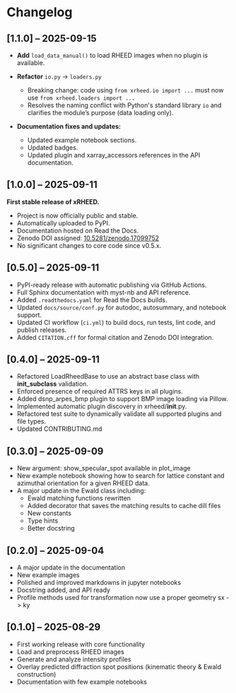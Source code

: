 # Changelog

<a name="1.1.0"></a>
## [1.1.0] – 2025-09-15

- **Add** `load_data_manual()` to load RHEED images when no plugin is available.
- **Refactor** `io.py` → `loaders.py`  
  - Breaking change: code using `from xrheed.io import ...` must now use `from xrheed.loaders import ...`  
  - Resolves the naming conflict with Python's standard library `io` and clarifies the module’s purpose (data loading only).

- **Documentation fixes and updates:**  
  - Updated example notebook sections.  
  - Updated badges.
  - Updated plugin and xarray_accessors references in the API documentation.


<a name="1.0.0"></a>
## [1.0.0] – 2025-09-11

**First stable release of xRHEED.**
- Project is now officially public and stable.
- Automatically uploaded to PyPI.
- Documentation hosted on Read the Docs.
- Zenodo DOI assigned: [10.5281/zenodo.17099752](https://doi.org/10.5281/zenodo.17099752)
- No significant changes to core code since v0.5.x.

<a name="0.5.0"></a>
## [0.5.0] – 2025-09-11

- PyPI-ready release with automatic publishing via GitHub Actions.
- Full Sphinx documentation with myst-nb and API reference.
- Added `.readthedocs.yaml` for Read the Docs builds.
- Updated `docs/source/conf.py` for autodoc, autosummary, and notebook support.
- Updated CI workflow (`ci.yml`) to build docs, run tests, lint code, and publish releases.
- Added `CITATION.cff` for formal citation and Zenodo DOI integration.


<a name="0.4.0"></a>
## [0.4.0] – 2025-09-11
- Refactored LoadRheedBase to use an abstract base class with __init_subclass__ validation.
- Enforced presence of required ATTRS keys in all plugins.
- Added dsnp_arpes_bmp plugin to support BMP image loading via Pillow.
- Implemented automatic plugin discovery in xrheed/__init__.py.
- Refactored test suite to dynamically validate all supported plugins and file types.
- Updated CONTRIBUTING.md


<a name="0.3.0"></a>
## [0.3.0] – 2025-09-09
- New argument: show_specular_spot available in plot_image
- New example notebook showing how to search for lattice constant and azimuthal orientation for a given RHEED data.
- A major update in the Ewald class including:
    - Ewald matching functions rewritten
    - Added decorator that saves the matching results to cache dill files
    - New constants
    - Type hints
    - Better docstring


<a name="0.2.0"></a>
## [0.2.0] – 2025-09-04
- A major update in the documentation
- New example images 
- Polished and improved markdowns in jupyter notebooks
- Docstring added, and API ready
- Profile methods used for transformation now use a proper geometry sx -> ky


<a name="0.1.0"></a>
## [0.1.0] – 2025-08-29
- First working release with core functionality
- Load and preprocess RHEED images
- Generate and analyze intensity profiles
- Overlay predicted diffraction spot positions (kinematic theory & Ewald construction)
- Documentation with few example notebooks